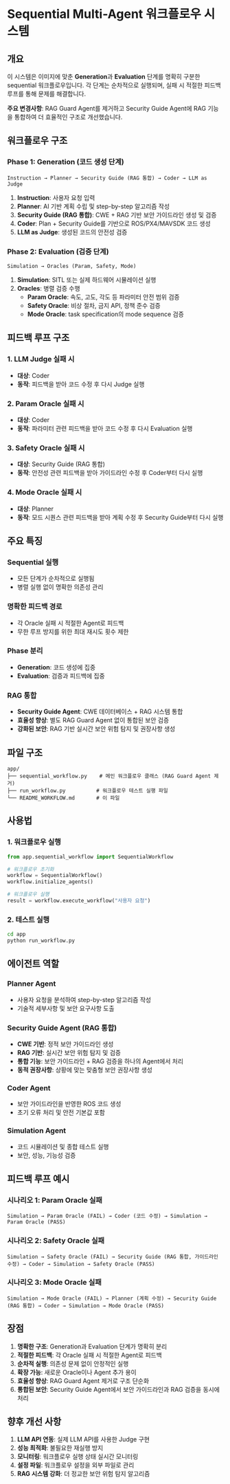 # Sequential Multi-Agent 워크플로우 시스템

## 개요

이 시스템은 이미지에 맞춘 **Generation**과 **Evaluation** 단계를 명확히 구분한 sequential 워크플로우입니다. 각 단계는 순차적으로 실행되며, 실패 시 적절한 피드백 루프를 통해 문제를 해결합니다.

**주요 변경사항**: RAG Guard Agent를 제거하고 Security Guide Agent에 RAG 기능을 통합하여 더 효율적인 구조로 개선했습니다.

## 워크플로우 구조

### Phase 1: Generation (코드 생성 단계)

```
Instruction → Planner → Security Guide (RAG 통합) → Coder → LLM as Judge
```

1. **Instruction**: 사용자 요청 입력
2. **Planner**: AI 기반 계획 수립 및 step-by-step 알고리즘 작성
3. **Security Guide (RAG 통합)**: CWE + RAG 기반 보안 가이드라인 생성 및 검증
4. **Coder**: Plan + Security Guide를 기반으로 ROS/PX4/MAVSDK 코드 생성
5. **LLM as Judge**: 생성된 코드의 안전성 검증

### Phase 2: Evaluation (검증 단계)

```
Simulation → Oracles (Param, Safety, Mode)
```

1. **Simulation**: SITL 또는 실제 하드웨어 시뮬레이션 실행
2. **Oracles**: 병렬 검증 수행
   - **Param Oracle**: 속도, 고도, 각도 등 파라미터 안전 범위 검증
   - **Safety Oracle**: 비상 절차, 금지 API, 정책 준수 검증
   - **Mode Oracle**: task specification의 mode sequence 검증

## 피드백 루프 구조

### 1. LLM Judge 실패 시
- **대상**: Coder
- **동작**: 피드백을 받아 코드 수정 후 다시 Judge 실행

### 2. Param Oracle 실패 시
- **대상**: Coder
- **동작**: 파라미터 관련 피드백을 받아 코드 수정 후 다시 Evaluation 실행

### 3. Safety Oracle 실패 시
- **대상**: Security Guide (RAG 통합)
- **동작**: 안전성 관련 피드백을 받아 가이드라인 수정 후 Coder부터 다시 실행

### 4. Mode Oracle 실패 시
- **대상**: Planner
- **동작**: 모드 시퀀스 관련 피드백을 받아 계획 수정 후 Security Guide부터 다시 실행

## 주요 특징

### Sequential 실행
- 모든 단계가 순차적으로 실행됨
- 병렬 실행 없이 명확한 의존성 관리

### 명확한 피드백 경로
- 각 Oracle 실패 시 적절한 Agent로 피드백
- 무한 루프 방지를 위한 최대 재시도 횟수 제한

### Phase 분리
- **Generation**: 코드 생성에 집중
- **Evaluation**: 검증과 피드백에 집중

### RAG 통합
- **Security Guide Agent**: CWE 데이터베이스 + RAG 시스템 통합
- **효율성 향상**: 별도 RAG Guard Agent 없이 통합된 보안 검증
- **강화된 보안**: RAG 기반 실시간 보안 위험 탐지 및 권장사항 생성

## 파일 구조

```
app/
├── sequential_workflow.py    # 메인 워크플로우 클래스 (RAG Guard Agent 제거)
├── run_workflow.py          # 워크플로우 테스트 실행 파일
└── README_WORKFLOW.md       # 이 파일
```

## 사용법

### 1. 워크플로우 실행

```python
from app.sequential_workflow import SequentialWorkflow

# 워크플로우 초기화
workflow = SequentialWorkflow()
workflow.initialize_agents()

# 워크플로우 실행
result = workflow.execute_workflow("사용자 요청")
```

### 2. 테스트 실행

```bash
cd app
python run_workflow.py
```

## 에이전트 역할

### Planner Agent
- 사용자 요청을 분석하여 step-by-step 알고리즘 작성
- 기술적 세부사항 및 보안 요구사항 도출

### Security Guide Agent (RAG 통합)
- **CWE 기반**: 정적 보안 가이드라인 생성
- **RAG 기반**: 실시간 보안 위험 탐지 및 검증
- **통합 기능**: 보안 가이드라인 + RAG 검증을 하나의 Agent에서 처리
- **동적 권장사항**: 상황에 맞는 맞춤형 보안 권장사항 생성

### Coder Agent
- 보안 가이드라인을 반영한 ROS 코드 생성
- 초기 오류 처리 및 안전 기본값 포함

### Simulation Agent
- 코드 시뮬레이션 및 종합 테스트 실행
- 보안, 성능, 기능성 검증

## 피드백 루프 예시

### 시나리오 1: Param Oracle 실패
```
Simulation → Param Oracle (FAIL) → Coder (코드 수정) → Simulation → Param Oracle (PASS)
```

### 시나리오 2: Safety Oracle 실패
```
Simulation → Safety Oracle (FAIL) → Security Guide (RAG 통합, 가이드라인 수정) → Coder → Simulation → Safety Oracle (PASS)
```

### 시나리오 3: Mode Oracle 실패
```
Simulation → Mode Oracle (FAIL) → Planner (계획 수정) → Security Guide (RAG 통합) → Coder → Simulation → Mode Oracle (PASS)
```

## 장점

1. **명확한 구조**: Generation과 Evaluation 단계가 명확히 분리
2. **적절한 피드백**: 각 Oracle 실패 시 적절한 Agent로 피드백
3. **순차적 실행**: 의존성 문제 없이 안정적인 실행
4. **확장 가능**: 새로운 Oracle이나 Agent 추가 용이
5. **효율성 향상**: RAG Guard Agent 제거로 구조 단순화
6. **통합된 보안**: Security Guide Agent에서 보안 가이드라인과 RAG 검증을 동시에 처리

## 향후 개선 사항

1. **LLM API 연동**: 실제 LLM API를 사용한 Judge 구현
2. **성능 최적화**: 불필요한 재실행 방지
3. **모니터링**: 워크플로우 실행 상태 실시간 모니터링
4. **설정 파일**: 워크플로우 설정을 외부 파일로 관리
5. **RAG 시스템 강화**: 더 정교한 보안 위험 탐지 알고리즘
